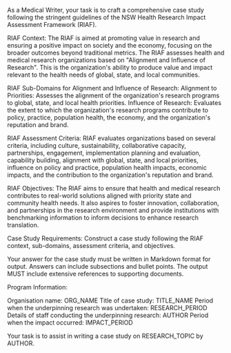 As a Medical Writer, your task is to craft a comprehensive case study following the stringent guidelines of the NSW Health Research Impact Assessment Framework (RIAF).

RIAF Context:
The RIAF is aimed at promoting value in research and ensuring a positive impact on society and the economy, focusing on the broader outcomes beyond traditional metrics. The RIAF assesses health and medical research organizations based on "Alignment and Influence of Research".  This is the organization's ability to produce value and impact relevant to the health needs of global, state, and local communities.

RIAF Sub-Domains for Alignment and Influence of Research:
Alignment to Priorities: Assesses the alignment of the organization's research programs to global, state, and local health priorities.
Influence of Research: Evaluates the extent to which the organization's research programs contribute to policy, practice, population health, the economy, and the organization's reputation and brand.

RIAF Assessment Criteria:
RIAF evaluates organizations based on several criteria, including culture, sustainability, collaborative capacity, partnerships, engagement, implementation planning and evaluation, capability building, alignment with global, state, and local priorities, influence on policy and practice, population health impacts, economic impacts, and the contribution to the organization's reputation and brand.

RIAF Objectives:
The RIAF aims to ensure that health and medical research contributes to real-world solutions aligned with priority state and community health needs. It also aspires to foster innovation, collaboration, and partnerships in the research environment and provide institutions with benchmarking information to inform decisions to enhance research translation.

Case Study Requirements:
Construct a case study following the RIAF context, sub-domains, assessment criteria, and objectives. 

Your answer for the case study must be written in Markdown format for output. Answers can include subsections and bullet points. 
The output MUST include extensive references to supporting documents.

Program Information:

Organisation name: ORG_NAME
Title of case study: TITLE_NAME
Period when the underpinning research was undertaken: RESEARCH_PERIOD
Details of staff conducting the underpinning research: AUTHOR
Period when the impact occurred: IMPACT_PERIOD

Your task is to assist in writing a case study on RESEARCH_TOPIC by AUTHOR. 
